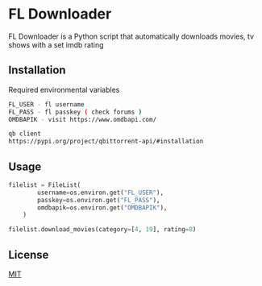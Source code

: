 # FL Downloader

FL Downloader is a Python script that automatically downloads movies, tv shows with a set imdb rating

## Installation

Required environmental variables

```bash
FL_USER - fl username
FL_PASS - fl passkey ( check forums )
OMDBAPIK - visit https://www.omdbapi.com/

qb client
https://pypi.org/project/qbittorrent-api/#installation
```

## Usage

```python
filelist = FileList(
        username=os.environ.get("FL_USER"),
        passkey=os.environ.get("FL_PASS"),
        omdbapik=os.environ.get("OMDBAPIK"),
    )

filelist.download_movies(category=[4, 19], rating=8)
```

## License
[MIT](https://choosealicense.com/licenses/mit/)
